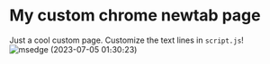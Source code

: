 # My custom chrome newtab page

Just a cool custom page. Customize the text lines in `script.js`!
![msedge (2023-07-05 01։30։23)](https://github.com/iGerman00/chrome-custom-newtab/assets/36676880/e5dc68ab-8333-4765-b340-6d67ccb7e051)
